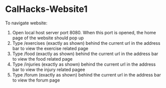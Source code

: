 # CalHacks-Website1

To navigate website:
1. Open local host server port 8080. When this port is opened, the home page of the website should pop up 
2. Type /exercises (exactly as shown) behind the current url in the address bar to view the exercise related page
3. Type /food (exactly as shown) behind the current url in the address bar to view the food related page
4. Type /injuries (exactly as shown) behind the current url in the address bar to view the injury related pagee
4. Type /forum (exactly as shown) behind the current url in the address bar to view the forum page
